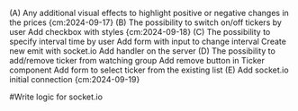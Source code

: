 (A) Any additional visual effects to highlight positive or negative changes in the prices {cm:2024-09-17}
(B) The possibility to switch on/off tickers by user
  Add checkbox with styles {cm:2024-09-18}
(C) The possibility to specify interval time by user
  Add form with input to change interval
  Create new emit with socket.io
  Add handler on the server
(D) The possibility to add/remove ticker from watching group
  Add remove button in Ticker component
  Add form to select ticker from the existing list
(E) Add socket.io
  initial connection {cm:2024-09-19}

#Write logic for socket.io